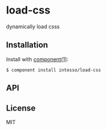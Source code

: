 
# load-css

  dynamically load csss

## Installation

  Install with [component(1)](http://component.io):

    $ component install intesso/load-css

## API



## License

  MIT
